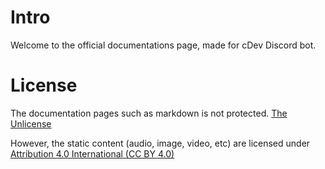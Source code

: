 # Intro

Welcome to the official documentations page, made for cDev Discord bot.

# License
The documentation pages such as markdown is not protected.
[The Unlicense](https://github.com/cdev-oss/botdocs/blob/main/LICENSE)

However, the static content (audio, image, video, etc) are licensed under [Attribution 4.0 International (CC BY 4.0)](https://creativecommons.org/licenses/by/4.0/)